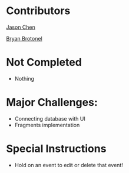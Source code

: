 # Contributors
[Jason Chen](https://github.com/XJasonX)

[Bryan Brotonel](https://github.com/bryanbrotonel)

# Not Completed
* Nothing

# Major Challenges:
* Connecting database with UI
* Fragments implementation

# Special Instructions
* Hold on an event to edit or delete that event!
